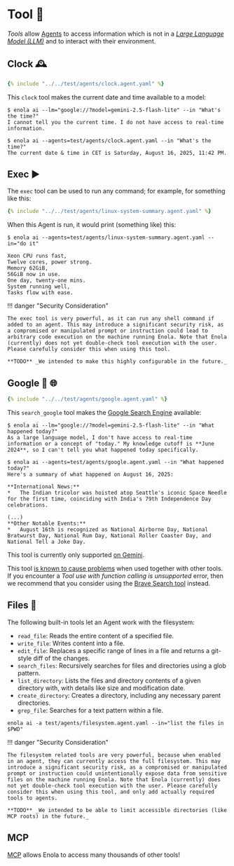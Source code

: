 <!--
    SPDX-License-Identifier: Apache-2.0

    Copyright 2025 The Enola <https://enola.dev> Authors

    Licensed under the Apache License, Version 2.0 (the "License");
    you may not use this file except in compliance with the License.
    You may obtain a copy of the License at

        https://www.apache.org/licenses/LICENSE-2.0

    Unless required by applicable law or agreed to in writing, software
    distributed under the License is distributed on an "AS IS" BASIS,
    WITHOUT WARRANTIES OR CONDITIONS OF ANY KIND, either express or implied.
    See the License for the specific language governing permissions and
    limitations under the License.
-->

# Tool 🧰

_Tools_ allow [Agents](agent.md) to access information which is not in a _[Large Language Model (LLM)](../specs/aiuri/index.md#language-models-lm)_ and to interact with their environment.

## Clock 🕰️

```yaml
{% include "../../test/agents/clock.agent.yaml" %}
```

This `clock` tool makes the current date and time available to a model:

```shell
$ enola ai --lm="google://?model=gemini-2.5-flash-lite" --in "What's the time?"
I cannot tell you the current time. I do not have access to real-time information.

$ enola ai --agents=test/agents/clock.agent.yaml --in "What's the time?"
The current date & time in CET is Saturday, August 16, 2025, 11:42 PM.
```

## Exec ▶️

The `exec` tool can be used to run any command; for example, for something like this:

```yaml
{% include "../../test/agents/linux-system-summary.agent.yaml" %}
```

When this Agent is run, it would print (something like) this:

```shell
$ enola ai --agents=test/agents/linux-system-summary.agent.yaml --in="do it"

Xeon CPU runs fast,
Twelve cores, power strong.
Memory 62GiB,
56GiB now in use.
One day, twenty-one mins.
System running well,
Tasks flow with ease.
```

!!! danger "Security Consideration"

    The exec tool is very powerful, as it can run any shell command if added to an agent. This may introduce a significant security risk, as a compromised or manipulated prompt or instruction could lead to arbitrary code execution on the machine running Enola. Note that Enola (currently) does not yet double-check tool execution with the user. Please carefully consider this when using this tool.

    **TODO** _We intended to make this highly configurable in the future._

## Google 🔎 🌐

```yaml
{% include "../../test/agents/google.agent.yaml" %}
```

This `search_google` tool makes the [Google Search Engine](https://search.google/) available:

```shell
$ enola ai --lm="google://?model=gemini-2.5-flash-lite" --in "What happened today?"
As a large language model, I don't have access to real-time information or a concept of "today." My knowledge cutoff is **June 2024**, so I can't tell you what happened today specifically.

$ enola ai --agents=test/agents/google.agent.yaml --in "What happened today?"
Here's a summary of what happened on August 16, 2025:

**International News:**
*   The Indian tricolor was hoisted atop Seattle's iconic Space Needle for the first time, coinciding with India's 79th Independence Day celebrations.

(...)
**Other Notable Events:**
*   August 16th is recognized as National Airborne Day, National Bratwurst Day, National Rum Day, National Roller Coaster Day, and National Tell a Joke Day.
```

This tool is currently only supported [on Gemini](../specs/aiuri/index.md#google-ai-).

This tool [is known to cause problems](https://github.com/enola-dev/enola/issues/1784) when used together with other tools. If you encounter a _Tool use with function calling is unsupported_ error, then we recommend that you consider using the [Brave Search tool](mcp.md#brave) instead.

## Files 📂

The following built-in tools let an Agent work with the filesystem:

* `read_file`: Reads the entire content of a specified file.
* `write_file`: Writes content into a file.
* `edit_file`: Replaces a specific range of lines in a file and returns a git-style diff of the changes.
* `search_files`: Recursively searches for files and directories using a glob pattern.
* `list_directory`: Lists the files and directory contents of a given directory with, with details like size and modification date.
* `create_directory`: Creates a directory, including any necessary parent directories.
* `grep_file`: Searches for a text pattern within a file.

```shell
enola ai -a test/agents/filesystem.agent.yaml --in="list the files in $PWD"
```

!!! danger "Security Consideration"

    The filesystem related tools are very powerful, because when enabled in an agent, they can currently access the full filesystem. This may introduce a significant security risk, as a compromised or manipulated prompt or instruction could unintentionally expose data from sensitive files on the machine running Enola. Note that Enola (currently) does not yet double-check tool execution with the user. Please carefully consider this when using this tool, and only add actually required tools to agents.

    **TODO** _We intended to be able to limit accessible directories (like MCP roots) in the future._

## MCP

[MCP](mcp.md) allows Enola to access many thousands of other tools!
